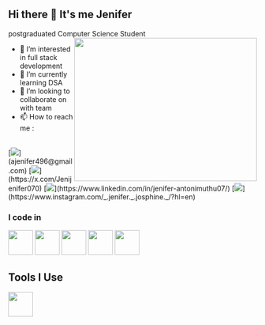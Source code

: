 ## Hi there 👋 It's me Jenifer

postgraduated Computer Science Student
<img align="right" width="370" height="290" src="C:\Users\Admin\Pictures\Saved Pictures\computer-work.gif">
- 👀 I’m interested in full stack development
- 🌱 I’m currently learning DSA
- 💞️ I’m looking to collaborate on with team 
- 📫 How to reach me :
<br/>
[<img src="https://img.shields.io/badge/Gmail-D14836?style=for-the-badge&logo=gmail&logoColor=white"/>](ajenifer496@gmail.com)
[<img src="https://img.shields.io/badge/Twitter-1DA1F2?style-for-the-badge&logo-twitter&logoColor-white"/>](https://x.com/Jenijenifer070)
[<img src="https://img-shields.io.badge/LinkedIn-0077B5?style=for-the-badge&logo-linkedin&logoColor-white"/>](https://www.linkedin.com/in/jenifer-antonimuthu07/)
 [<img src="https://img-shields.io.badge/Instagram-E4405F?style=for-the-badge&logo-Instagram&logoColor-white"/>]   (https://www.instagram.com/_.jenifer._.josphine._/?hl=en)


### I code in
<img height="50" width="50" src="https://img.icons8.com/color/48/000000/c-plus-plus-logo.png"/>
<img height="50" width="50" src="https://img.icons8.com/color/48/000000/java-coffee.png"/>
<img height="50" width="50" src="https://img.icons8.com/color/48/000000/c-plus-pl.png"/>
<img height="50" width="50" src="https://img.icons8.com/color/48/000000/c-plus-plus-logo.png"/>
<img height="50" width="50" src="https://img.icons8.com/color/48/000000/c-plus-plus-logo.png"/>

## Tools I Use
<img height="50" width="50" src="https://img.icons8.com/color/48/000000/c-visual-studio-code-2019.png"/>



<!---
JeniferA-2003/JeniferA-2003 is a ✨ special ✨ repository because its `README.md` (this file) appears on your GitHub profile.
You can click the Preview link to take a look at your changes.
--->
